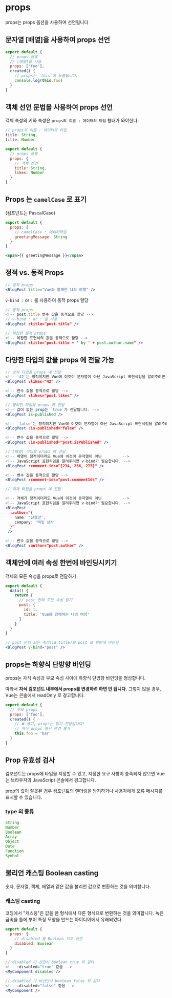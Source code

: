 # props

props는 props 옵션을 사용하여 선언됩니다

## 문자열 [배열]을 사용하여 props 선언
```jsx
export default {
  // props 등록
  // [배열]을 사용
  props: ['foo'],
  created() {
    // props는 `this`에 노출됩니다.
    console.log(this.foo)
  }
}
```

## 객체 선언 문법을 사용하여 props 선언
객체 속성의 키와 속성은 `props의 이름 : 데이터의 타입` 형태가 와야한다. 

```jsx
// props의 이름 : 데이터의 타입
title: String,
title: Number
```

```jsx
export default {
  // props 등록
  props: {
    // 객체 선언
    title: String,
    likes: Number
  }
}
```

## Props 는 `camelCase` 로 표기
(컴포넌트는 PascalCase)
```jsx
export default {
  props: {
    // camelCase : 데이터타입
    greetingMessage: String
  }
}

<span>{{ greetingMessage }}</span>
```

## 정적 vs. 동적 Props

```jsx
// 정적 props
<BlogPost title="Vue와 함께한 나의 여행" />
```
`v-bind :` or `:` 를 사용하여 동적 props 할당
```jsx
// 동적 props
<!-- post.title 변수 값을 동적으로 할당 -->
// v-bind : or : 를 사용
<BlogPost :title="post.title" />

// 복잡한 동적 props
<!-- 복잡한 표현식의 값을 동적으로 할당 -->
<BlogPost :title="post.title + ' by ' + post.author.name" />
```

## 다양한 타입의 값을 props 에 전달 가능
```jsx
// 숫자 타입을 props 에 전달
<!-- `42`는 정적이지만 Vue에 이것이 문자열이 아닌 JavaScript 표현식임을 알려주려면 v-bind: or : 가 필요합니다. -->
<BlogPost :likes="42" />

<!-- 변수 값을 동적으로 할당 -->
<BlogPost :likes="post.likes" />

// 불리언 타입을 props 에 전달
<!-- 값이 없는 prop는 `true`가 전달됩니다. -->
<BlogPost is-published />

<!-- `false`는 정적이지만 Vue에 이것이 문자열이 아닌 JavaScript 표현식임을 알려주려면 v-bind가 필요합니다. -->
<BlogPost :is-published="false" />

<!-- 변수 값을 동적으로 할당 -->
<BlogPost :is-published="post.isPublished" />

// [배열] 타입을 props 에 전달
<!-- 배열이 정적이더라도 Vue에 이것이 문자열이 아닌         -->
<!-- JavaScript 표현식임을 알려주려면 v-bind가 필요합니다. -->
<BlogPost :comment-ids="[234, 266, 273]" />

<!-- 변수 값을 동적으로 할당 -->
<BlogPost :comment-ids="post.commentIds" />

// 객체 타입을 props 에 전달

<!-- 객체가 정적이더라도 Vue에 이것이 문자열이 아닌         -->
<!-- JavaScript 표현식임을 알려주려면 v-bind가 필요합니다. -->
<BlogPost
  :author="{
    name: '신형만',
    company: '떡잎 상사'
  }"
 />

<!-- 변수 값을 동적으로 할당 -->
<BlogPost :author="post.author" />
```

## 객체안에 여러 속성 한번에 바인딩시키기
객체의 모든 속성을 props로 전달하기

```jsx
export default {
  data() {
    return {
      // post 안의 모든 속성 담기
      post: {
        id: 1,
        title: 'Vue와 함께하는 나의 여정'
      }
    }
  }
}

// post 안의 모든 속성(id,title)을 post 로 한번에 바인딩 
<BlogPost v-bind="post" />
```

## props는 하향식 단방향 바인딩
props는 자식 속성과 부모 속성 사이에 하향식 단방향 바인딩을 형성합니다.

따라서 **자식 컴포넌트 내부에서 props를 변경하려 하면 안 됩니다.**
그렇지 않을 경우, Vue는 콘솔에서 readOnly 로 경고합니다.

```jsx
export default {
  // 부모 props
  props: ['foo'],
  created() {
    // ❌ 경고, props는 읽기 전용입니다!
    // 자식 props 에서 변경 불가 
    this.foo = 'bar'
  }
}
```

## Prop 유효성 검사
컴포넌트는 props에 타입을 지정할 수 있고, 지정한 요구 사항이 충족되지 않으면 Vue는 브라우저의 JavaScript 콘솔에서 경고합니다.

prop의 값이 잘못된 경우 컴포넌트의 렌더링을 방지하거나 사용자에게 오류 메시지를 표시할 수 있습니다.

### type 의 종류
```jsx
String
Number
Boolean
Array
Object
Date
Function
Symbol
```

## 불리언 캐스팅 Boolean casting
숫자, 문자열, 객체, 배열과 같은 값을 불리언 값으로 변환하는 것을 의미합니다.

### 캐스팅 casting
코딩에서 "캐스팅"은 값을 한 형식에서 다른 형식으로 변환하는 것을 의미합니다.
녹은 금속을 틀에 부어 특정 모양을 만드는 아이디어에서 유래되었다.

```jsx
export default {
  props: {
    // disabled 를 Boolean 으로 선언
    disabled: Boolean
  }
}

// disabled 이 선언시 boolean true 와 같다
<!-- :disabled="true" 같음 -->
<MyComponent disabled />

// disabled 가 비선언시 boolean false 와 같다
<!-- :disabled="false" 같음 -->
<MyComponent />
```